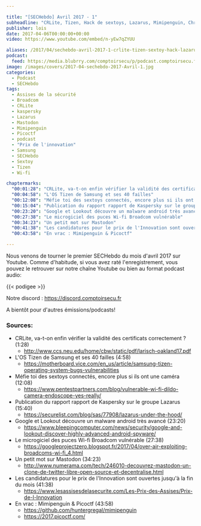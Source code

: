 ```yaml
---

title: "[SECHebdo] Avril 2017 - 1"
subheadline: "CRLite, Tizen, Hack de sextoys, Lazarus, Mimipenguin, Chrysaor, Wi-Fi Broadcom, Mastodon, PicoCTF, etc."
publisher: lois
date: 2017-04-06T00:00:00+00:00
video: https://www.youtube.com/embed/n-yEw7qZYUU

aliases: /2017/04/sechebdo-avril-2017-1-crlite-tizen-sextoy-hack-lazarus-mimipenguin-chrysaor-wi-fi-broadcom-mastodon-picoctf-etc/
podcast:
  feed: https://media.blubrry.com/comptoirsecu/p/podcast.comptoirsecu.fr/CSEC.HS42.2017-04-05.SECHebdo_Avril_2017-1.mp3
image: /images/covers/2017-04-sechebdo-2017-Avril-1.jpg
categories:
  - Podcast
  - SECHebdo
tags:
  - Assises de la sécurité
  - Broadcom
  - CRLite
  - kaspersky
  - Lazarus
  - Mastodon
  - Mimipenguin
  - Picoctf
  - podcast
  - "Prix de l'innovation"
  - Samsung
  - SECHebdo
  - Sextoy
  - Tizen
  - Wi-fi

chaptermarks:
  "00:01:28": "CRLite, va-t-on enfin vérifier la validité des certificats correctement"
  "00:04:58": "L'OS Tizen de Samsung et ses 40 failles"
  "00:12:08": "Méfie toi des sextoys connectés, encore plus si ils ont une caméra"
  "00:15:04": "Publication du rapport rapport de Kaspersky sur le groupe Lazarus"
  "00:23:20": "Google et Lookout découvre un malware android très avancé"
  "00:27:38": "Le microgiciel des puces Wi-fi Broadcom vulnérable"
  "00:34:23": "Un petit mot sur Mastodon"
  "00:41:38": "Les candidatures pour le prix de l'Innovation sont ouvertes jusqu'à la fin du mois"
  "00:43:58": "En vrac : Mimipenguin & Picoctf"

---
```



Nous venons de tourner le premier SECHebdo du mois d'avril 2017 sur Youtube. Comme d'habitude, si vous avez raté l'enregistrement, vous pouvez le retrouver sur notre chaîne Youtube ou bien au format podcast audio:

{{< podigee >}}


Notre discord : <https://discord.comptoirsecu.fr>

A bientôt pour d'autres émissions/podcasts!

### Sources:

  * CRLite, va-t-on enfin vérifier la validité des certificats correctement ? (1:28)
      * <http://www.ccs.neu.edu/home/cbw/static/pdf/larisch-oakland17.pdf>
  * L'OS Tizen de Samsung et ses 40 failles (4:58)
      * <https://motherboard.vice.com/en_us/article/samsung-tizen-operating-system-bugs-vulnerabilities>
  * Méfie toi des sextoys connectés, encore plus si ils ont une caméra (12:08)
      * <https://www.pentestpartners.com/blog/vulnerable-wi-fi-dildo-camera-endoscope-yes-really/>
  * Publication du rapport rapport de Kaspersky sur le groupe Lazarus (15:40)
      * <https://securelist.com/blog/sas/77908/lazarus-under-the-hood/>
  * Google et Lookout découvre un malware android très avancé (23:20)
      * <https://www.bleepingcomputer.com/news/security/google-and-lookout-discover-highly-advanced-android-spyware/>
  * Le microgiciel des puces Wi-fi Broadcom vulnérable (27:38)
      * <https://googleprojectzero.blogspot.fr/2017/04/over-air-exploiting-broadcoms-wi-fi_4.html>
  * Un petit mot sur Mastodon (34:23)
      * <http://www.numerama.com/tech/246010-decouvrez-mastodon-un-clone-de-twitter-libre-open-source-et-decentralise.html>
  * Les candidatures pour le prix de l'Innovation sont ouvertes jusqu'à la fin du mois (41:38)
      * <https://www.lesassisesdelasecurite.com/Les-Prix-des-Assises/Prix-de-l-Innovation>
  * En vrac : Mimipenguin & Picoctf (43:58)
      * <https://github.com/huntergregal/mimipenguin>
      * <https://2017.picoctf.com/>
